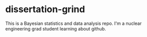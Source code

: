 # dissertation-grind
This is a Bayesian statistics and data analysis repo.
I'm a nuclear engineering grad student learning about github.
